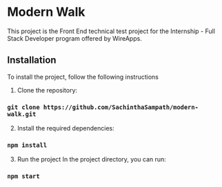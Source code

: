 # Modern Walk

This project is the Front End technical test project for the Internship - Full Stack Developer program offered by WireApps.

## Installation
To install the project, follow the following instructions

1. Clone the repository:
### `git clone https://github.com/SachinthaSampath/modern-walk.git`

2. Install the required dependencies:
### `npm install`

3. Run the project
    In the project directory, you can run:
### `npm start`
